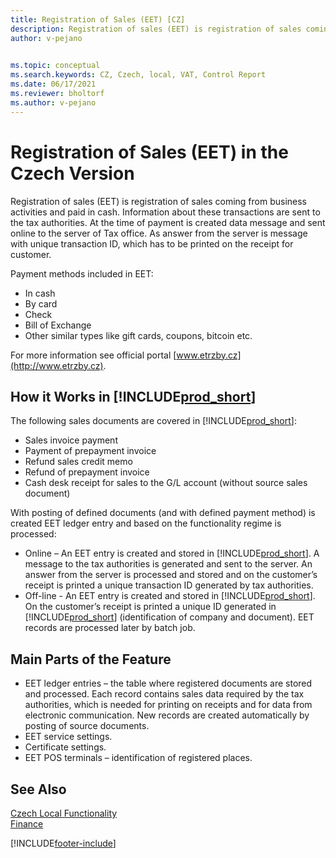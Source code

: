 ```yaml
---
title: Registration of Sales (EET) [CZ]
description: Registration of sales (EET) is registration of sales coming from business activities and paid in cash.
author: v-pejano

    
ms.topic: conceptual
ms.search.keywords: CZ, Czech, local, VAT, Control Report
ms.date: 06/17/2021
ms.reviewer: bholtorf
ms.author: v-pejano
---
```


# Registration of Sales (EET) in the Czech Version

Registration of sales (EET) is registration of sales coming from business activities and paid in cash. Information about these transactions are sent to the tax authorities. At the time of payment is created data message and sent online to the server of Tax office. As answer from the server is message with unique transaction ID, which has to be printed on the receipt for customer.

Payment methods included in EET:

- In cash  
- By card  
- Check  
- Bill of Exchange  
- Other similar types like gift cards, coupons, bitcoin etc.  

For more information see official portal [www.etrzby.cz](http://www.etrzby.cz).  

## How it Works in [!INCLUDE[prod_short](../../includes/prod_short.md)]

The following sales documents are covered in [!INCLUDE[prod_short](../../includes/prod_short.md)]:

- Sales invoice payment  
- Payment of prepayment invoice  
- Refund sales credit memo  
- Refund of prepayment invoice  
- Cash desk receipt for sales to the G/L account (without source sales document)  

With posting of defined documents (and with defined payment method) is created EET ledger entry and based on the functionality regime is processed:

- Online – An EET entry is created and stored in [!INCLUDE[prod_short](../../includes/prod_short.md)]. A message to the tax authorities is generated and sent to the server. An answer from the server is processed and stored and on the customer’s receipt is printed a unique transaction ID generated by tax authorities.  
- Off-line - An EET entry is created and stored in [!INCLUDE[prod_short](../../includes/prod_short.md)]. On the customer’s receipt is printed a unique ID generated in [!INCLUDE[prod_short](../../includes/prod_short.md)] (identification of company and document). EET records are processed later by batch job.  

## Main Parts of the Feature

- EET ledger entries – the table where registered documents are stored and processed. Each record contains sales data required by the tax authorities, which is needed for printing on receipts and for data from electronic communication. New records are created automatically by posting of source documents.  
- EET service settings.  
- Certificate settings.  
- EET POS terminals – identification of registered places.  

## See Also

[Czech Local Functionality](czech-local-functionality.md)  
[Finance](../../finance.md)


[!INCLUDE[footer-include](../../includes/footer-banner.md)]